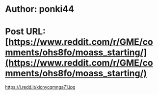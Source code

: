 # Author: ponki44
# Post URL: [https://www.reddit.com/r/GME/comments/ohs8fo/moass_starting/](https://www.reddit.com/r/GME/comments/ohs8fo/moass_starting/)


https://i.redd.it/xicnycqmnga71.jpg